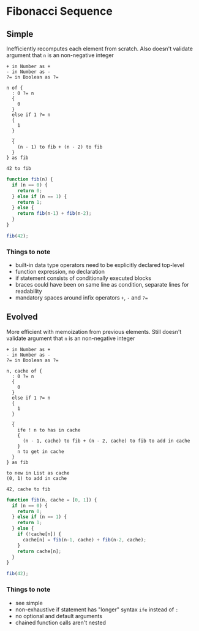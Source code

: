 # Fibonacci Sequence



## Simple

Inefficiently recomputes each element from scratch. Also doesn't validate argument that `n` is an non-negative integer

```
+ in Number as +
- in Number as -
?= in Boolean as ?=

n of {
  : 0 ?= n
  {
    0
  }
  else if 1 ?= n
  {
    1
  }
  _
  {
    (n - 1) to fib + (n - 2) to fib
  }
} as fib

42 to fib
```

```js
function fib(n) {
  if (n == 0) {
    return 0;
  } else if (n == 1) {
    return 1;
  } else {
    return fib(n-1) + fib(n-2);
  }
}

fib(42);
```

### Things to note

- built-in data type operators need to be explicitly declared top-level
- function expression, no declaration
- if statement consists of conditionally executed blocks
- braces could have been on same line as condition, separate lines for readability
- mandatory spaces around infix operators `+`, `-` and `?=`



## Evolved

More efficient with memoization from previous elements. Still doesn't validate argument that `n` is an non-negative integer

```
+ in Number as +
- in Number as -
?= in Boolean as ?=

n, cache of {
  : 0 ?= n
  {
    0
  }
  else if 1 ?= n
  {
    1
  }
  _
  {
    ife ! n to has in cache
    {
      (n - 1, cache) to fib + (n - 2, cache) to fib to add in cache
    }
    n to get in cache
  }
} as fib

to new in List as cache
(0, 1) to add in cache

42, cache to fib
```

```js
function fib(n, cache = [0, 1]) {
  if (n == 0) {
    return 0;
  } else if (n == 1) {
    return 1;
  } else {
    if (!cache[n]) {
      cache[n] = fib(n-1, cache) + fib(n-2, cache);
    }
    return cache[n];
  }
}

fib(42);
```

### Things to note

- see simple
- non-exhaustive if statement has "longer" syntax `ife` instead of `:`
- no optional and default arguments
- chained function calls aren't nested